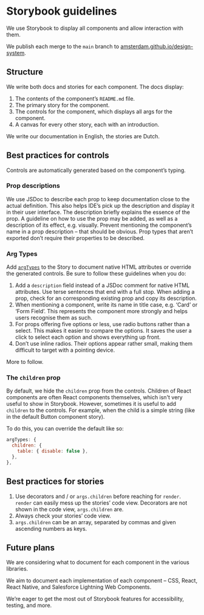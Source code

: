 <!-- @license CC0-1.0 -->

# Storybook guidelines

We use Storybook to display all components and allow interaction with them.

We publish each merge to the `main` branch to [amsterdam.github.io/design-system](https://amsterdam.github.io/design-system/).

## Structure

We write both docs and stories for each component.
The docs display:

1. The contents of the component’s `README.md` file.
2. The primary story for the component.
3. The controls for the component, which displays all args for the component.
4. A canvas for every other story, each with an introduction.

We write our documentation in English, the stories are Dutch.

## Best practices for controls

Controls are automatically generated based on the component’s typing.

### Prop descriptions

We use JSDoc to describe each prop to keep documentation close to the actual definition.
This also helps IDE’s pick up the description and display it in their user interface.
The description briefly explains the essence of the prop.
A guideline on how to use the prop may be added, as well as a description of its effect, e.g. visually.
Prevent mentioning the component’s name in a prop description – that should be obvious.
Prop types that aren’t exported don’t require their properties to be described.

### Arg Types

Add [`argTypes`](https://storybook.js.org/docs/api/arg-types) to the Story to document native HTML attributes or override the generated controls.
Be sure to follow these guidelines when you do:

1. Add a `description` field instead of a JSDoc comment for native HTML attributes.
   Use terse sentences that end with a full stop.
   When adding a prop, check for an corresponding existing prop and copy its description.
2. When mentioning a component, write its name in title case, e.g. ‘Card’ or ‘Form Field’.
   This represents the component more strongly and helps users recognise them as such.
3. For props offering five options or less, use radio buttons rather than a select.
   This makes it easier to compare the options.
   It saves the user a click to select each option and shows everything up front.
4. Don’t use inline radios.
   Their options appear rather small, making them difficult to target with a pointing device.

More to follow.

### The `children` prop

By default, we hide the `children` prop from the controls.
Children of React components are often React components themselves, which isn't very useful to show in Storybook.
However, sometimes it is useful to add `children` to the controls.
For example, when the child is a simple string (like in the default Button component story).

To do this, you can override the default like so:

```js
argTypes: {
  children: {
    table: { disable: false },
  },
},
```

## Best practices for stories

1. Use decorators and / or `args.children` before reaching for `render`. `render` can easily mess up the stories’ code view.
   Decorators are not shown in the code view, `args.children` are.
2. Always check your stories’ code view.
3. `args.children` can be an array, separated by commas and given ascending numbers as keys.

## Future plans

We are considering what to document for each component in the various libraries.

We aim to document each implementation of each component – CSS, React, React Native, and Salesforce Lightning Web Components.

We’re eager to get the most out of Storybook features for accessibility, testing, and more.
